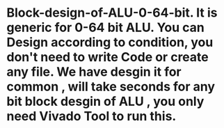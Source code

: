 # Block-design-of-ALU-0-64-bit. It is generic for 0-64 bit ALU. You can Design according to condition, you don't need to write Code or create any file. We have desgin it for common , will take seconds for any bit block desgin of ALU , you only need Vivado Tool to run this.
